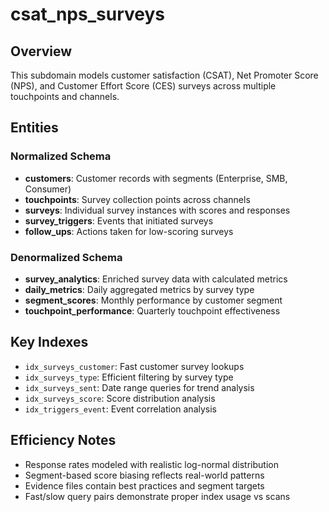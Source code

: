# csat_nps_surveys

## Overview
This subdomain models customer satisfaction (CSAT), Net Promoter Score (NPS), and Customer Effort Score (CES) surveys across multiple touchpoints and channels.

## Entities

### Normalized Schema
- **customers**: Customer records with segments (Enterprise, SMB, Consumer)
- **touchpoints**: Survey collection points across channels
- **surveys**: Individual survey instances with scores and responses
- **survey_triggers**: Events that initiated surveys
- **follow_ups**: Actions taken for low-scoring surveys

### Denormalized Schema
- **survey_analytics**: Enriched survey data with calculated metrics
- **daily_metrics**: Daily aggregated metrics by survey type
- **segment_scores**: Monthly performance by customer segment
- **touchpoint_performance**: Quarterly touchpoint effectiveness

## Key Indexes
- `idx_surveys_customer`: Fast customer survey lookups
- `idx_surveys_type`: Efficient filtering by survey type
- `idx_surveys_sent`: Date range queries for trend analysis
- `idx_surveys_score`: Score distribution analysis
- `idx_triggers_event`: Event correlation analysis

## Efficiency Notes
- Response rates modeled with realistic log-normal distribution
- Segment-based score biasing reflects real-world patterns
- Evidence files contain best practices and segment targets
- Fast/slow query pairs demonstrate proper index usage vs scans